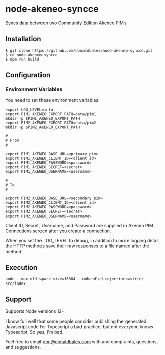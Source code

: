 # node-akeneo-syncce

Syncs data between two Community Edition Akeneo PIMs

## Installation

```
$ git clone https://github.com/donaldbales/node-akeneo-syncce.git
$ cd node-akeneo-syncce
$ npm run build
```

## Configuration

### Environment Variables

You need to set these environment variables:

```
export LOG_LEVEL=info
export PIM1_AKENEO_EXPORT_PATH=data/pim1
mkdir -p $PIM1_AKENEO_EXPORT_PATH
export PIM2_AKENEO_EXPORT_PATH=data/pim2
mkdir -p $PIM2_AKENEO_EXPORT_PATH

#
# From
#

export PIM1_AKENEO_BASE_URL=<primary pim>
export PIM1_AKENEO_CLIENT_ID=<client id>
export PIM1_AKENEO_PASSWORD=<password>
export PIM1_AKENEO_SECRET=<secret>
export PIM1_AKENEO_USERNAME=<username>

#
# To
#

export PIM2_AKENEO_BASE_URL=<secondary pim>
export PIM2_AKENEO_CLIENT_ID=<client id>
export PIM2_AKENEO_PASSWORD=<password>
export PIM2_AKENEO_SECRET=<secret>
export PIM2_AKENEO_USERNAME=<username>
```

Client ID, Secret, Username, and Password are supplied in Akeneo PIM Connections screen after you create a connection.

When you set the LOG_LEVEL to debug, in addition to more logging detail, the HTTP methods save their raw responses to a file named after the method.

## Execution

```
node --max-old-space-size=16384 --unhandled-rejections=strict src/index

```

## Support

Supports Node versions 12+.

I know full well that some people consider publishing the generated Javascript code for Typescript a bad practice, but not everyone knows Typescript. So yes, I'm bad.

Feel free to email don@donaldbales.com with and complaints, questions, and suggestions.
